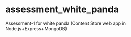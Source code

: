 # assessment_white_panda
Assessment-1 for white panda (Content Store web app in Node.js+Express+MongoDB)
